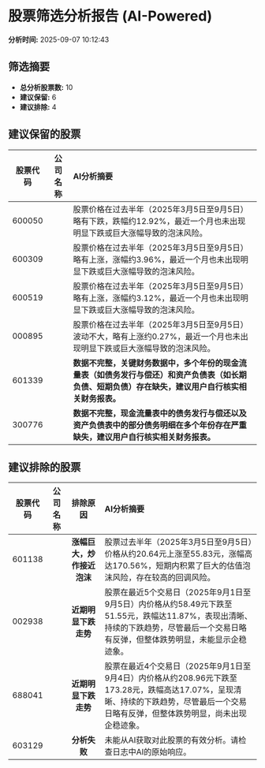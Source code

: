 # 股票筛选分析报告 (AI-Powered)

**分析时间:** 2025-09-07 10:12:43

## 筛选摘要

- **总分析股票数:** 10
- **建议保留:** 6
- **建议排除:** 4

## 建议保留的股票

| 股票代码 | 公司名称 | AI分析摘要 |
|:---:|:---:|:---|
| 600050 |  | 股票价格在过去半年（2025年3月5日至9月5日）略有下跌，跌幅约12.92%，最近一个月也未出现明显下跌或巨大涨幅导致的泡沫风险。 |
| 600309 |  | 股票价格在过去半年（2025年3月5日至9月5日）略有上涨，涨幅约3.96%，最近一个月也未出现明显下跌或巨大涨幅导致的泡沫风险。 |
| 600519 |  | 股票价格在过去半年（2025年3月5日至9月5日）略有上涨，涨幅约3.12%，最近一个月也未出现明显下跌或巨大涨幅导致的泡沫风险。 |
| 000895 |  | 股票价格在过去半年（2025年3月5日至9月5日）波动不大，略有上涨约0.27%，最近一个月也未出现明显下跌或巨大涨幅导致的泡沫风险。 |
| 601339 |  | **数据不完整，关键财务数据中，多个年份的现金流量表（如债务发行与偿还）和资产负债表（如长期负债、短期负债）存在缺失，建议用户自行核实相关财务报表。** |
| 300776 |  | **数据不完整，现金流量表中的债务发行与偿还以及资产负债表中的部分债务明细在多个年份存在严重缺失，建议用户自行核实相关财务报表。** |

## 建议排除的股票

| 股票代码 | 公司名称 | 排除原因 | AI分析摘要 |
|:---:|:---:|:---:|:---|
| 601138 |  | **涨幅巨大，炒作接近泡沫** | 股票过去半年（2025年3月5日至9月5日）价格从约20.64元上涨至55.83元，涨幅高达170.56%，短期内积累了巨大的估值泡沫风险，存在较高的回调风险。 |
| 002938 |  | **近期明显下跌走势** | 股票在最近5个交易日（2025年9月1日至9月5日）内价格从约58.49元下跌至51.55元，跌幅达11.87%，表现出清晰、持续的下跌趋势，尽管最后一个交易日略有反弹，但整体跌势明显，未能显示企稳迹象。 |
| 688041 |  | **近期明显下跌走势** | 股票在最近4个交易日（2025年9月1日至9月4日）内价格从约208.96元下跌至173.28元，跌幅高达17.07%，呈现清晰、持续的下跌趋势，尽管最后一个交易日略有反弹，但整体跌势明显，尚未出现企稳迹象。 |
| 603129 |  | **分析失败** | 未能从AI获取对此股票的有效分析。请检查日志中AI的原始响应。 |
